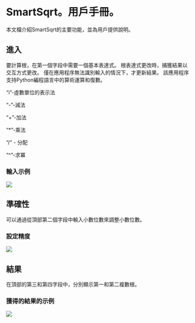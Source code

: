 # SmartSqrt。用戶手冊。

本文檔介紹SmartSqrt的主要功能，並為用戶提供說明。

## 進入
要計算根，在第一個字段中需要一個基本表達式。
根表達式更改時，捕獲結果以交互方式更改。
僅在應用程序無法識別輸入的情況下，才更新結果。
該應用程序支持Python編程語言中的算術運算和復數。

“i”-虛數單位的表示法

“\-”-減法

“\+”-加法

“\*”-乘法

“\/“ - 分配

“\^”-求冪

### 輸入示例

![](https://i.imgur.com/eoYCdpW.png)

## 準確性

可以通過從頂部第二個字段中輸入小數位數來調整小數位數。

### 設定精度

![](https://i.imgur.com/38ZQ7Lc.png)

## 結果

在頂部的第三和第四字段中，分別顯示第一和第二複數根。

### 獲得的結果的示例

![](https://i.imgur.com/s9CI8Nz.png)
